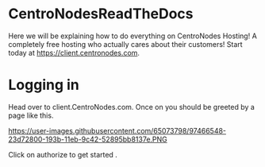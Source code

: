 # CentroNodesReadTheDocs
Here we will be explaining how to do everything on CentroNodes Hosting! A completely free hosting who actually cares about their customers! Start today at https://client.centronodes.com.

# Logging in

Head over to client.CentroNodes.com. Once on you should be greeted by a page like this.

https://user-images.githubusercontent.com/65073798/97466548-23d72800-193b-11eb-9c42-52895bb8137e.PNG

Click on authorize to get started
.
